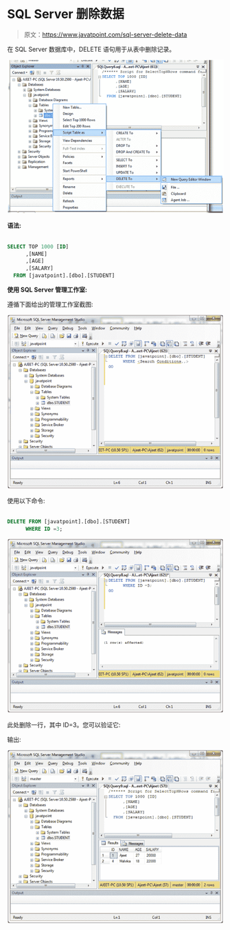 # SQL Server 删除数据

> 原文：<https://www.javatpoint.com/sql-server-delete-data>

在 SQL Server 数据库中，DELETE 语句用于从表中删除记录。

![SQL server delete data 1](img/d8a0648df091cc4d25a1876fe4bcab7f.png)

**语法:**

```sql

SELECT TOP 1000 [ID]
      ,[NAME]
      ,[AGE]
      ,[SALARY]
  FROM [javatpoint].[dbo].[STUDENT]

```

**使用 SQL Server 管理工作室:**

遵循下面给出的管理工作室截图:

![SQL server delete data 2](img/8b4b7213f38927536fdca758be428972.png)

使用以下命令:

```sql

DELETE FROM [javatpoint].[dbo].[STUDENT]
      WHERE ID =3;

```

![SQL server delete data 3](img/ed2badd3ab3e1c7d27491ccd68b08de3.png)

此处删除一行，其中 ID=3。您可以验证它:

输出:

![SQL server delete data 4](img/92e1efb88a652ffdee46efb11e3ee13d.png)
